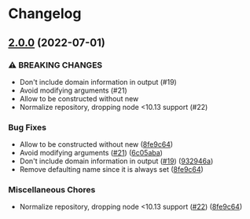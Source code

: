 # Changelog

## [2.0.0](https://www.github.com/gulpjs/plugin-error/compare/v1.0.1...v2.0.0) (2022-07-01)


### ⚠ BREAKING CHANGES

* Don't include domain information in output (#19)
* Avoid modifying arguments (#21)
* Allow to be constructed without new
* Normalize repository, dropping node <10.13 support (#22)

### Bug Fixes

* Allow to be constructed without new ([8fe9c64](https://www.github.com/gulpjs/plugin-error/commit/8fe9c6451c4affa9a5c8b765194f4c0876587e00))
* Avoid modifying arguments ([#21](https://www.github.com/gulpjs/plugin-error/issues/21)) ([6c05aba](https://www.github.com/gulpjs/plugin-error/commit/6c05aba3efef1a4dd94b3a5f33a501dd76c1b842))
* Don't include domain information in output ([#19](https://www.github.com/gulpjs/plugin-error/issues/19)) ([932946a](https://www.github.com/gulpjs/plugin-error/commit/932946a72ed8911aaa362ce09ef9d14931a97542))
* Remove defaulting name since it is always set ([8fe9c64](https://www.github.com/gulpjs/plugin-error/commit/8fe9c6451c4affa9a5c8b765194f4c0876587e00))


### Miscellaneous Chores

* Normalize repository, dropping node <10.13 support ([#22](https://www.github.com/gulpjs/plugin-error/issues/22)) ([8fe9c64](https://www.github.com/gulpjs/plugin-error/commit/8fe9c6451c4affa9a5c8b765194f4c0876587e00))
